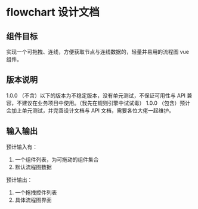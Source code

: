 # flowchart 设计文档

## 组件目标

实现一个可拖拽、连线，方便获取节点与连线数据的，轻量并易用的流程图 vue 组件。

## 版本说明

1.0.0 （不含）以下的版本为不稳定版本，没有单元测试，不保证可用性与 API 兼容，不建议在业务项目中使用。（我先在规则引擎中试试毒）
1.0.0 （包含）预计会加上单元测试，并完善设计文档与 API 文档，需要各位大佬一起维护。

## 输入输出

预计输入有：
1. 一个组件列表，为可拖动的组件集合
2. 默认流程图数据

预计输出：
1. 一个拖拽控件列表
2. 具体流程图界面


